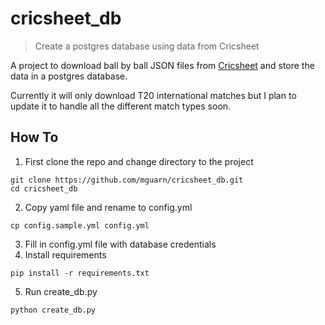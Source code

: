 # cricsheet_db

> Create a postgres database using  data from Cricsheet

A project to download ball by ball JSON files from [Cricsheet](https://cricsheet.org/) and store the data in a postgres database. 

Currently it will only download T20 international matches but I plan to update it to handle all the different match types soon.

## How To
1. First clone the repo and change directory to the project
```
git clone https://github.com/mguarn/cricsheet_db.git
cd cricsheet_db
```
2. Copy yaml file and rename to config.yml
```
cp config.sample.yml config.yml
```
3. Fill in config.yml file with database credentials
4. Install requirements
```
pip install -r requirements.txt
```
5. Run create_db.py
```
python create_db.py
```
